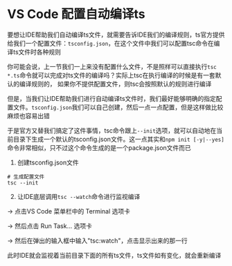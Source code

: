 # VS Code 配置自动编译ts
要想让IDE帮助我们自动编译ts文件，就需要告诉IDE我们的编译规则，ts官方提供给我们一个配置文件：`tsconfig.json`，在这个文件中我们可以配置tsc命令在编译ts文件时各种规则

你可能会说，上一节我们一上来没有配置什么文件，不是照样可以直接执行`tsc *.ts`命令就可以完成对ts文件的编译吗？实际上tsc在执行编译的时候是有一套默认的编译规则的，
如果你不提供配置文件，则tsc会按照默认的规则进行编译

但是，当我们让IDE帮助我们进行自动编译ts文件时，我们最好能够明确的指定配置文件。`tsconfig.json`我们可以自己创建，然后一点一点配置，但是这样做比较麻烦也容易出错

于是官方又替我们搞定了这件事情，tsc命令跟上`--init`选项，就可以自动地在当前目录下生成一个默认的tsconfig.json文件。这一点其实和`npm init [-y|--yes]`命令非常相似，只不过这个命令生成的是一个package.json文件而已

1. 创建tsconfig.json文件

```shell
# 生成配置文件
tsc --init
```


2. 让IDE底层调用`tsc --watch`命令进行监视编译

-> 点击VS Code 菜单栏中的 Terminal 选项卡

-> 然后点击 Run Task... 选项卡

-> 然后在弹出的输入框中输入"tsc:watch"，点击显示出来的那一行

此时IDE就会监视着当前目录下面的所有ts文件，ts文件如有变化，就会重新编译
   
